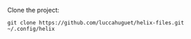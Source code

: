 Clone the project:

```
git clone https://github.com/luccahuguet/helix-files.git ~/.config/helix
```
